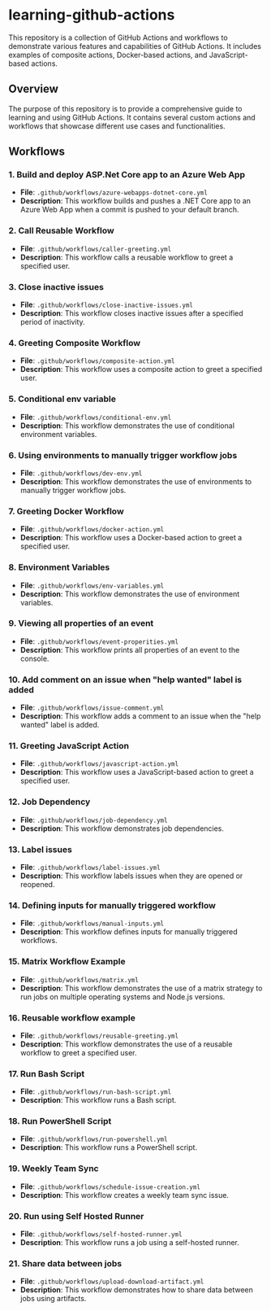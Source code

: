 # learning-github-actions

This repository is a collection of GitHub Actions and workflows to demonstrate various features and capabilities of GitHub Actions. It includes examples of composite actions, Docker-based actions, and JavaScript-based actions.

## Overview

The purpose of this repository is to provide a comprehensive guide to learning and using GitHub Actions. It contains several custom actions and workflows that showcase different use cases and functionalities.

## Workflows

### 1. Build and deploy ASP.Net Core app to an Azure Web App
- **File**: `.github/workflows/azure-webapps-dotnet-core.yml`
- **Description**: This workflow builds and pushes a .NET Core app to an Azure Web App when a commit is pushed to your default branch.

### 2. Call Reusable Workflow
- **File**: `.github/workflows/caller-greeting.yml`
- **Description**: This workflow calls a reusable workflow to greet a specified user.

### 3. Close inactive issues
- **File**: `.github/workflows/close-inactive-issues.yml`
- **Description**: This workflow closes inactive issues after a specified period of inactivity.

### 4. Greeting Composite Workflow
- **File**: `.github/workflows/composite-action.yml`
- **Description**: This workflow uses a composite action to greet a specified user.

### 5. Conditional env variable
- **File**: `.github/workflows/conditional-env.yml`
- **Description**: This workflow demonstrates the use of conditional environment variables.

### 6. Using environments to manually trigger workflow jobs
- **File**: `.github/workflows/dev-env.yml`
- **Description**: This workflow demonstrates the use of environments to manually trigger workflow jobs.

### 7. Greeting Docker Workflow
- **File**: `.github/workflows/docker-action.yml`
- **Description**: This workflow uses a Docker-based action to greet a specified user.

### 8. Environment Variables
- **File**: `.github/workflows/env-variables.yml`
- **Description**: This workflow demonstrates the use of environment variables.

### 9. Viewing all properties of an event
- **File**: `.github/workflows/event-properities.yml`
- **Description**: This workflow prints all properties of an event to the console.

### 10. Add comment on an issue when "help wanted" label is added
- **File**: `.github/workflows/issue-comment.yml`
- **Description**: This workflow adds a comment to an issue when the "help wanted" label is added.

### 11. Greeting JavaScript Action
- **File**: `.github/workflows/javascript-action.yml`
- **Description**: This workflow uses a JavaScript-based action to greet a specified user.

### 12. Job Dependency
- **File**: `.github/workflows/job-dependency.yml`
- **Description**: This workflow demonstrates job dependencies.

### 13. Label issues
- **File**: `.github/workflows/label-issues.yml`
- **Description**: This workflow labels issues when they are opened or reopened.

### 14. Defining inputs for manually triggered workflow
- **File**: `.github/workflows/manual-inputs.yml`
- **Description**: This workflow defines inputs for manually triggered workflows.

### 15. Matrix Workflow Example
- **File**: `.github/workflows/matrix.yml`
- **Description**: This workflow demonstrates the use of a matrix strategy to run jobs on multiple operating systems and Node.js versions.

### 16. Reusable workflow example
- **File**: `.github/workflows/reusable-greeting.yml`
- **Description**: This workflow demonstrates the use of a reusable workflow to greet a specified user.

### 17. Run Bash Script
- **File**: `.github/workflows/run-bash-script.yml`
- **Description**: This workflow runs a Bash script.

### 18. Run PowerShell Script
- **File**: `.github/workflows/run-powershell.yml`
- **Description**: This workflow runs a PowerShell script.

### 19. Weekly Team Sync
- **File**: `.github/workflows/schedule-issue-creation.yml`
- **Description**: This workflow creates a weekly team sync issue.

### 20. Run using Self Hosted Runner
- **File**: `.github/workflows/self-hosted-runner.yml`
- **Description**: This workflow runs a job using a self-hosted runner.

### 21. Share data between jobs
- **File**: `.github/workflows/upload-download-artifact.yml`
- **Description**: This workflow demonstrates how to share data between jobs using artifacts.
